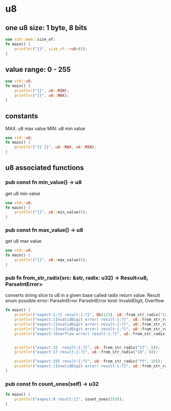 # u8
## one u8 size: 1 byte, 8 bits
```rust
use std::mem::size_of;
fn main() {
    println!("{}", size_of::<u8>());
}
```
## value range: 0 - 255
```rust
use std::u8;
fn main() {
    println!("{}", u8::MIN);
    println!("{}", u8::MAX);
}
```
## constants
MAX: u8 max value
MIN: u8 min value
```rust
use std::u8;
fn main() {
    println!("{} {}", u8::MAX, u8::MIN);
}
```

## u8 associated functions
### pub const fn min_value() -> u8
get u8 min value
```rust
use std::u8;
fn main() {
    println!("{}", u8::min_value());
}
```

### pub const fn max_value() -> u8
get u8 max value
```rust
use std::u8;
fn main() {
    println!("{}", u8::max_value());
}
```

### pub fn from_str_radix(src: &str, radix: u32) -> Result<u8, ParseIntError>
converts string slice to u8 in a given base called radix
return value: Result enum
possible error: ParseIntError
ParseIntError kind: InvalidDigit, Overflow
```rust
fn main() {
    println!("expect:{:?} result:{:?}", Ok(123), u8::from_str_radix("123", 10));
    println!("expect:(InvalidDigit error) result:{:?}", u8::from_str_radix("-123", 10));
    println!("expect:(InvalidDigit error) result:{:?}", u8::from_str_radix("123a", 10));
    println!("expect:(InvalidDigit error) result:{:?}", u8::from_str_radix("123.123", 10));
    println!("expect:(Overflow error) result:{:?}", u8::from_str_radix("256", 10));


    println!("expect:15  result:{:?}", u8::from_str_radix("17", 8));
    println!("expect:17 result:{:?}", u8::from_str_radix("18", 8));

    println!("expect:255 result:{:?}", u8::from_str_radix("ff", 16));
    println!("expect:(InvalidDigit error) result:{:?}", u8::from_str_radix("0xff", 16));
}
```

### pub const fn count_ones(self) -> u32
```rust
fn main() {
    println!("expect:8 result:{}", count_ones(255));
}
```



